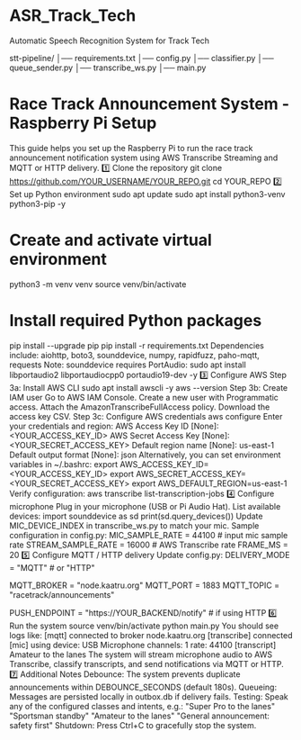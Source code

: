 # ASR_Track_Tech
Automatic Speech Recognition System for Track Tech

stt-pipeline/
│── requirements.txt
│── config.py
│── classifier.py
│── queue_sender.py
│── transcribe_ws.py
│── main.py

# Race Track Announcement System - Raspberry Pi Setup
This guide helps you set up the Raspberry Pi to run the race track announcement notification system using AWS Transcribe Streaming and MQTT or HTTP delivery.
1️⃣ Clone the repository
git clone https://github.com/YOUR_USERNAME/YOUR_REPO.git
cd YOUR_REPO
2️⃣ Set up Python environment
sudo apt update
sudo apt install python3-venv python3-pip -y

# Create and activate virtual environment
python3 -m venv venv
source venv/bin/activate

# Install required Python packages
pip install --upgrade pip
pip install -r requirements.txt
Dependencies include:
aiohttp, boto3, sounddevice, numpy, rapidfuzz, paho-mqtt, requests
Note: sounddevice requires PortAudio:
sudo apt install libportaudio2 libportaudiocpp0 portaudio19-dev -y
3️⃣ Configure AWS
Step 3a: Install AWS CLI
sudo apt install awscli -y
aws --version
Step 3b: Create IAM user
Go to AWS IAM Console.
Create a new user with Programmatic access.
Attach the AmazonTranscribeFullAccess policy.
Download the access key CSV.
Step 3c: Configure AWS credentials
aws configure
Enter your credentials and region:
AWS Access Key ID [None]: <YOUR_ACCESS_KEY_ID>
AWS Secret Access Key [None]: <YOUR_SECRET_ACCESS_KEY>
Default region name [None]: us-east-1
Default output format [None]: json
Alternatively, you can set environment variables in ~/.bashrc:
export AWS_ACCESS_KEY_ID=<YOUR_ACCESS_KEY_ID>
export AWS_SECRET_ACCESS_KEY=<YOUR_SECRET_ACCESS_KEY>
export AWS_DEFAULT_REGION=us-east-1
Verify configuration:
aws transcribe list-transcription-jobs
4️⃣ Configure microphone
Plug in your microphone (USB or Pi Audio Hat).
List available devices:
import sounddevice as sd
print(sd.query_devices())
Update MIC_DEVICE_INDEX in transcribe_ws.py to match your mic.
Sample configuration in config.py:
MIC_SAMPLE_RATE = 44100      # input mic sample rate
STREAM_SAMPLE_RATE = 16000   # AWS Transcribe rate
FRAME_MS = 20
5️⃣ Configure MQTT / HTTP delivery
Update config.py:
DELIVERY_MODE = "MQTT"  # or "HTTP"

MQTT_BROKER = "node.kaatru.org"
MQTT_PORT = 1883
MQTT_TOPIC = "racetrack/announcements"

PUSH_ENDPOINT = "https://YOUR_BACKEND/notify"  # if using HTTP
6️⃣ Run the system
source venv/bin/activate
python main.py
You should see logs like:
[mqtt] connected to broker node.kaatru.org
[transcribe] connected
[mic] using device: USB Microphone channels: 1 rate: 44100
[transcript] Amateur to the lanes
The system will stream microphone audio to AWS Transcribe, classify transcripts, and send notifications via MQTT or HTTP.
7️⃣ Additional Notes
Debounce: The system prevents duplicate announcements within DEBOUNCE_SECONDS (default 180s).
Queueing: Messages are persisted locally in outbox.db if delivery fails.
Testing: Speak any of the configured classes and intents, e.g.:
"Super Pro to the lanes"
"Sportsman standby"
"Amateur to the lanes"
"General announcement: safety first"
Shutdown: Press Ctrl+C to gracefully stop the system.